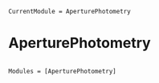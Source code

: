 ```@meta
CurrentModule = AperturePhotometry
```

# AperturePhotometry

```@index
```

```@autodocs
Modules = [AperturePhotometry]
```
